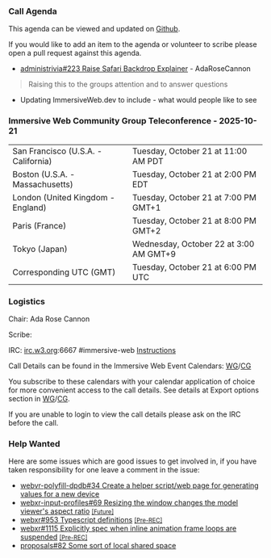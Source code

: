 ### Call Agenda

This agenda can be viewed and updated on [Github](https://github.com/immersive-web/administrivia/blob/main/meetings/2025/2025-10-21-Immersive_Web_Community_Group_Teleconference-agenda.md).

If you would like to add an item to the agenda or volunteer to scribe please open a pull request against this agenda.

* [administrivia#223 Raise Safari Backdrop Explainer](https://github.com/immersive-web/administrivia/issues/223) - AdaRoseCannon
> Raising this to the groups attention and to answer questions

* Updating ImmersiveWeb.dev to include <model> - what would people like to see

### Immersive Web Community Group Teleconference - 2025-10-21

<table>
<tr><td> San Francisco (U.S.A. - California) <td> Tuesday, October 21 at 11:00 AM PDT
<tr><td> Boston (U.S.A. - Massachusetts) <td> Tuesday, October 21 at 2:00 PM EDT
<tr><td> London (United Kingdom - England) <td> Tuesday, October 21 at 7:00 PM GMT+1
<tr><td> Paris (France) <td> Tuesday, October 21 at 8:00 PM GMT+2
<tr><td> Tokyo (Japan) <td> Wednesday, October 22 at 3:00 AM GMT+9
<tr><td> Corresponding UTC (GMT) <td> Tuesday, October 21 at 6:00 PM UTC
</table>

### Logistics

Chair: Ada Rose Cannon

Scribe:

IRC: [irc.w3.org](https://irc.w3.org/):6667 #immersive-web [Instructions](https://github.com/immersive-web/administrivia/blob/main/IRC.md)

Call Details can be found in the Immersive Web Event Calendars: [WG](https://www.w3.org/groups/wg/immersive-web/calendar/)/[CG](https://www.w3.org/groups/cg/immersive-web/calendar/)

You subscribe to these calendars with your calendar application of choice for more convenient access to the call details. See details at Export options section in [WG](https://www.w3.org/groups/wg/immersive-web/calendar/#export)/[CG](https://www.w3.org/groups/cg/immersive-web/calendar/#export).

If you are unable to login to view the call details please ask on the IRC before the call.

### Help Wanted

Here are some issues which are good issues to get involved in, if you have taken responsibility for one leave a comment in the issue:

- [webvr-polyfill-dpdb#34 Create a helper script/web page for generating values for a new device](https://github.com/immersive-web/webvr-polyfill-dpdb/issues/34)
- [webxr-input-profiles#69 Resizing the window changes the model viewer's aspect ratio](https://github.com/immersive-web/webxr-input-profiles/issues/69) [<small>[Future]</small>](https://api.github.com/repos/immersive-web/webxr-input-profiles/milestones/4)
- [webxr#953 Typescript definitions](https://github.com/immersive-web/webxr/issues/953) [<small>[Pre-REC]</small>](https://api.github.com/repos/immersive-web/webxr/milestones/16)
- [webxr#1115 Explicitly spec when inline animation frame loops are suspended](https://github.com/immersive-web/webxr/issues/1115) [<small>[Pre-REC]</small>](https://api.github.com/repos/immersive-web/webxr/milestones/16)
- [proposals#82 Some sort of local shared space](https://github.com/immersive-web/proposals/issues/82)


              
